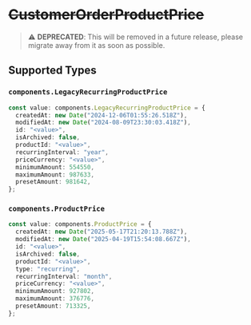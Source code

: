 # ~~CustomerOrderProductPrice~~

> :warning: **DEPRECATED**: This will be removed in a future release, please migrate away from it as soon as possible.


## Supported Types

### `components.LegacyRecurringProductPrice`

```typescript
const value: components.LegacyRecurringProductPrice = {
  createdAt: new Date("2024-12-06T01:55:26.518Z"),
  modifiedAt: new Date("2024-08-09T23:30:03.418Z"),
  id: "<value>",
  isArchived: false,
  productId: "<value>",
  recurringInterval: "year",
  priceCurrency: "<value>",
  minimumAmount: 554550,
  maximumAmount: 987633,
  presetAmount: 981642,
};
```

### `components.ProductPrice`

```typescript
const value: components.ProductPrice = {
  createdAt: new Date("2025-05-17T21:20:13.788Z"),
  modifiedAt: new Date("2025-04-19T15:54:08.667Z"),
  id: "<value>",
  isArchived: false,
  productId: "<value>",
  type: "recurring",
  recurringInterval: "month",
  priceCurrency: "<value>",
  minimumAmount: 927802,
  maximumAmount: 376776,
  presetAmount: 713325,
};
```

